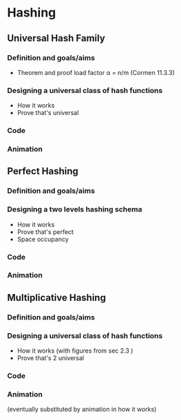 # Hashing
## Universal Hash Family

### Definition and goals/aims

- Theorem and proof load factor &alpha; = n/m (Cormen 11.3.3)

### Designing a universal class of hash functions

- How it works
- Prove that's universal

### Code

### Animation



## Perfect Hashing

### Definition and goals/aims

### Designing a two levels hashing schema

- How it works
- Prove that's perfect
- Space occupancy

### Code

### Animation


## Multiplicative Hashing

### Definition and goals/aims

### Designing a universal class of hash functions

- How it works (with figures from sec 2.3 )
- Prove that's 2 universal

### Code

### Animation
(eventually substituted by animation in how it works)